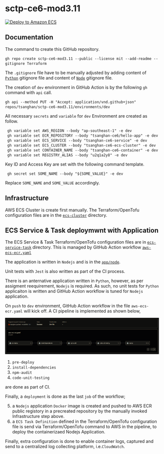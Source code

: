 # sctp-ce6-mod3.11

[![Deploy to Amazon ECS](https://github.com/tsanghan/sctp-ce6-mod3.11/actions/workflows/aws-ecs-ecr.yaml/badge.svg)][def]

[def]: https://github.com/tsanghan/sctp-ce6-mod3.11/actions/workflows/aws-ecs-ecr.yaml

## Documentation

The command to create this GitHub repository.

```
gh repo create sctp-ce6-mod3.11 --public --license mit --add-readme --gitignore Terraform
```

The `.gitignore` file have to be manually adjusted by adding content of [`Python`](https://github.com/github/gitignore/blob/main/Python.gitignore) gitignore file and content of [`Node`](https://github.com/github/gitignore/blob/main/Node.gitignore) gitignore file.

The creation of `dev` environment in GitHub Action is by the following `gh` command with `api` call.

```
gh api --method PUT -H "Accept: application/vnd.github+json" repos/tsanghan/sctp-ce6-mod3.11/environments/dev
```
All necessary `secrets` and `variable` for `dev` Environment are created as follow.

```
 gh variable set AWS_REGION --body "ap-southeast-1" -e dev
 gh variable set ECR_REPOSITORY --body "tsanghan-ce6/hello-app" -e dev
 gh variable set ECS_SERVICE --body "tsanghan-ce6-service" -e dev
 gh variable set ECS_CLUSTER --body "tsanghan-ce6-ecs-cluster" -e dev
 gh variable set CONTAINER_NAME --body "tsanghan-ce6-container" -e dev
 gh variable set REGISTRY_ALIAS --body "u2q1a2y8" -e dev
```
Key ID and Access Key are set with the following command template.
```
 gh secret set SOME_NAME --body "${SOME_VALUE}" -e dev
```
Replace `SOME_NAME` and `SOME_VALUE` accordingly.

## Infrastructure
AWS ECS Cluster is create first manually. The Terraform/OpenTofu configuration files are in the [`ecs-cluster`](https://github.com/tsanghan/sctp-ce6-mod3.11/tree/main/ecs-cluster) directory.

## ECS Service & Task deploymwnt with Application
The ECS Service & Task Terraform/OpenTofu configuration files are in [`ecs-service-task`](https://github.com/tsanghan/sctp-ce6-mod3.11/tree/main/ecs-service-task) directory. This is managed by GitHub Action workflow [`aws-ecs-ecr.yaml`](https://github.com/tsanghan/sctp-ce6-mod3.11/blob/main/.github/workflows/aws-ecs-ecr.yaml)

The application is written in `Nodejs` and is in the [`app/node`](https://github.com/tsanghan/sctp-ce6-mod3.11/tree/main/app/node).

Unit tests with `Jest` is also written as part of the CI process.

There is an anternative application written in `Python`, however, as per assigment reequirement, `Nodejs` is required.
As such, no unit tests for `Python` applicaiton is written and GitHub Action workflow is tuned for `Nodejs` application.

On `push` to `dev` environment, GitHub Action workflow in the file `aws-ecs-ecr.yaml` will kick off. A CI pipeline is implemented as shown below,

![CI Pipeline](images/ecs-ecr-deploy-success.PNG)

1) `pre-deploy`
2) `install-dependencies`
3) `npm-audit`
4) `code-unit-testing`

are done as part of CI.

Finally, a `deployment` is done as the last `job` of the workflow;

5) a `Nodejs` application `Docker` image is created and pushed to AWS ECR public registory in a precreated repository by the manually invoked Infrastructure step above.
6) a `ECS Task Definition` defined in the Terraform/OpenTofu configuration file is send via Terraform/OpenTofu command to AWS in the pipeline, to deploy the containerizaed Nodejs Application.

Finally, extra configuration is done to enable container logs, captured and send to a centralized log collecting platform, i.e.`CloudWatch`.